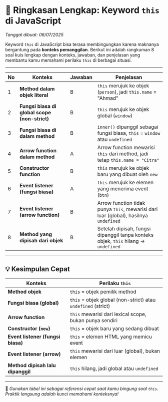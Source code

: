 # 📘 Ringkasan Lengkap: Keyword `this` di JavaScript
_Tanggal dibuat: 06/07/2025_

Keyword `this` di JavaScript bisa terasa membingungkan karena maknanya bergantung pada **konteks pemanggilan**. Berikut ini adalah rangkuman 8 soal kuis lengkap dengan konteks, jawaban, dan penjelasan yang membantu kamu memahami perilaku `this` di berbagai situasi.

---

| No | Konteks                                      | Jawaban | Penjelasan                                                                 |
|----|----------------------------------------------|---------|----------------------------------------------------------------------------|
1  | **Method dalam objek literal**              | B       | `this` merujuk ke objek (`person`), jadi `this.name` = "Ahmad"          
2  | **Fungsi biasa di global scope (non-strict)**| B       | `this` merujuk ke objek global (`window`)                                  
3  | **Fungsi biasa di dalam method**            | B       | `inner()` dipanggil sebagai fungsi biasa, `this` = `window` atau `undefined` 
4  | **Arrow function dalam method**             | A       | Arrow function mewarisi `this` dari method, jadi tetap `this.name = "Citra"` 
5  | **Constructor function**                    | B       | `this` merujuk ke objek baru yang dibuat oleh `new`                        
6  | **Event listener (fungsi biasa)**           | A       | `this` merujuk ke elemen yang menerima event (`btn`)                      
7  | **Event listener (arrow function)**         | B       | Arrow function tidak punya `this`, mewarisi dari luar (global), hasilnya `undefined` 
8  | **Method yang dipisah dari objek**          | B       | Setelah dipisah, fungsi dipanggil tanpa konteks objek, `this` hilang → `undefined` 
---

## 💡 Kesimpulan Cepat

| Konteks                          | Perilaku `this`                                                |
|----------------------------------|----------------------------------------------------------------|
| **Method objek**                | `this` = objek pemilik method                                  |
| **Fungsi biasa (global)**       | `this` = objek global (non-strict) atau `undefined` (strict)   |
| **Arrow function**              | `this` mewarisi dari lexical scope, bukan punya sendiri        |
| **Constructor (`new`)**        | `this` = objek baru yang sedang dibuat                         |
| **Event listener (fungsi biasa)** | `this` = elemen HTML yang memicu event                        |
| **Event listener (arrow)**     | `this` mewarisi dari luar (global), bukan elemen               |
| **Method dipisah lalu dipanggil**| `this` hilang, jadi global atau `undefined`                    |

---

🎯 _Gunakan tabel ini sebagai referensi cepat saat kamu bingung soal `this`. Praktik langsung adalah kunci memahami konteksnya!_
